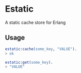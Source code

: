 Estatic
=====

A static cache store for Erlang

Usage
-----
```erlang
estatic:cache(some_key, "VALUE").
> ok

estatic:get(some_key).
> "VALUE"
```
